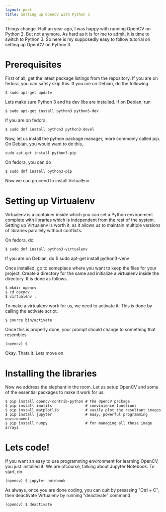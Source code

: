 ```yaml
---
layout: post
title: Setting up OpenCV with Python 3
---
```


Things change. Half an year ago, I was happy with running OpenCV on Python 2.
But not anymore. As hard as it is for me to admit, it is time to switch to
Python 3. So here is my supposedly easy to follow tutorial on setting up OpenCV
on Python 3.

# Prerequisites  
First of all, get the latest package listings from the repository. If you are
on fedora, you can safely skip this. If you are on Debian, do the following.

    $ sudo apt-get update

Lets make sure Python 3 and its dev libs are installed. If on Debian, run 

    $ sudo apt-get install python3 python3-dev

If you are on fedora,  
    
    $ sudo dnf install python3 python3-devel

Now, let us install the python package manager, more commonly called pip. On
Debian, you would want to do this,
    
    sudo apt-get install python3-pip

On fedora, you can do
    
    $ sudo dnf install python3-pip

Now we can proceed to install VirtualEnv. 

# Setting up Virtualenv  
Virtualenv is a container inside which you can set a Python environment complete
with libraries which is independent from the rest of the system. Setting up
Virtualenv is worth it, as it allows us to maintain multiple versions of
libraries parallely without conflicts. 

On fedora, do
    
    $ sudo dnf install python3-virtualenv 

If you are on Debian, do
    $ sudo apt-get install python3-venv

Once installed, go to someplace where you want to keep the files for your project. Create a directory for the same and initialize a virtualenv inside the directory. It is done as follows.  
    
    $ mkdir opencv  
    $ cd opencv  
    $ virtualenv .  

To make a virtualenv work for us, we need to activate it. This is done by calling the activate script.  
    
    $ source bin/activate  

Once this is properly done, your prompt should change to something that resembles  
    
    (opencv) $  

Okay. Thats it. Lets move on.  

# Installing the libraries
Now we address the elephant in the room. Let us setup OpenCV and some of the essential packages to make it work for us.  
    
    $ pip install opencv-contrib-python # the OpenCV package  
    $ pip install imutils               # convinience functions  
    $ pip install matplotlib            # easily plot the resultant images  
    $ pip install jupyter               # easy, powerful programming environment
    $ pip install numpy                 # for managing all those image arrays  

# Lets code!  
If you want an easy to use programming environment for learning OpenCV, you just installed it. We are ofcourse, talking about Jupyter Notebook. To start, do  

    (opencv) $ jupyter notebook  

As always, once you are done coding, you can quit by presssing "Ctrl + C", then
deactivate Virtualenv by running "deactivate" command 

    (opencv) $ deactivate

